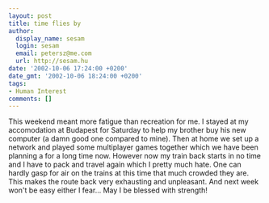 ```yaml
---
layout: post
title: time flies by
author:
  display_name: sesam
  login: sesam
  email: petersz@me.com
  url: http://sesam.hu
date: '2002-10-06 17:24:00 +0200'
date_gmt: '2002-10-06 18:24:00 +0200'
tags:
- Human Interest
comments: []
---
```


This weekend meant more fatigue than recreation for me. I stayed at my accomodation at Budapest for Saturday to help my brother buy his new computer (a damn good one compared to mine). Then at home we set up a network and played some multiplayer games together which we have been planning a for a long time now. However now my train back starts in no time and I have to pack and travel again which I pretty much hate. One can hardly gasp for air on the trains at this time that much crowded they are. This makes the route back very exhausting and unpleasant. And next week won't be easy either I fear... May I be blessed with strength!

